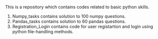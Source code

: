 This is a repository which contains codes related to basic python skills.

1. Numpy_tasks contains solution to 100 numpy questions.
2. Pandas_tasks contains solution to 60 pandas questions.
3. Registration_Login contains code for user registartion and login using python file-handling methods. 
